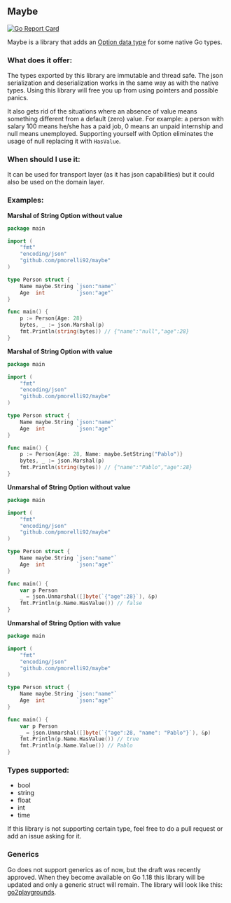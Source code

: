 ## Maybe

[![Go Report Card](https://goreportcard.com/badge/github.com/pmorelli92/maybe)](https://goreportcard.com/report/github.com/pmorelli92/maybe)

Maybe is a library that adds an [Option data type](https://en.wikipedia.org/wiki/Option_type) for some native Go types.

### What does it offer:

The types exported by this library are immutable and thread safe. The json serialization and deserialization works in the same way as with the native types. Using this library will free you up from using pointers and possible panics.

It also gets rid of the situations where an absence of value means something different from a default (zero) value. For example: a person with salary 100 means he/she has a paid job, 0 means an unpaid internship and null means unemployed. Supporting yourself with Option eliminates the usage of null replacing it with `HasValue`.


### When should I use it:

It can be used for transport layer (as it has json capabilities) but it could also be used on the domain layer.

### Examples:

**Marshal of String Option without value**

```go
package main

import (
	"fmt"
	"encoding/json"
	"github.com/pmorelli92/maybe"
)

type Person struct {
	Name maybe.String `json:"name"`
	Age  int          `json:"age"`
}

func main() {
	p := Person{Age: 28}
	bytes, _ := json.Marshal(p)
	fmt.Println(string(bytes)) // {"name":"null","age":28}
}
```

**Marshal of String Option with value**

```go
package main

import (
    "fmt"
    "encoding/json"
    "github.com/pmorelli92/maybe"
)

type Person struct {
    Name maybe.String `json:"name"`
    Age  int          `json:"age"`
}

func main() {
    p := Person{Age: 28, Name: maybe.SetString("Pablo")}
    bytes, _ := json.Marshal(p)
    fmt.Println(string(bytes)) // {"name":"Pablo","age":28}
}
```

**Unmarshal of String Option without value**

```go
package main

import (
    "fmt"
    "encoding/json"
    "github.com/pmorelli92/maybe"
)

type Person struct {
    Name maybe.String `json:"name"`
    Age  int          `json:"age"`
}

func main() {
    var p Person
    _ = json.Unmarshal([]byte(`{"age":28}`), &p)
    fmt.Println(p.Name.HasValue()) // false
}
```


**Unmarshal of String Option with value**

```go
package main

import (
    "fmt"
    "encoding/json"
    "github.com/pmorelli92/maybe"
)

type Person struct {
    Name maybe.String `json:"name"`
    Age  int          `json:"age"`
}

func main() {
    var p Person
    _ = json.Unmarshal([]byte(`{"age":28, "name": "Pablo"}`), &p)
    fmt.Println(p.Name.HasValue()) // true
    fmt.Println(p.Name.Value()) // Pablo
}
```

### Types supported:

- bool
- string
- float
- int
- time

If this library is not supporting certain type, feel free to do a pull request or add an issue asking for it.

### Generics

Go does not support generics as of now, but the draft was recently approved. When they become available on Go 1.18 this library will be updated and only a generic struct will remain.
The library will look like this: [go2playgrounds](https://go2goplay.golang.org/p/YBqR5GX7N6m).
